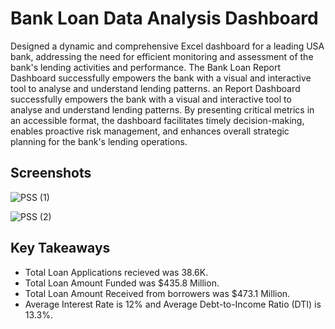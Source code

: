 
# Bank Loan Data Analysis Dashboard

Designed a dynamic and comprehensive Excel dashboard for a leading USA bank, addressing the need for efficient monitoring and assessment of the bank's lending activities and performance. The Bank Loan Report Dashboard successfully empowers the bank with a visual and interactive tool to analyse and understand lending patterns. an Report Dashboard successfully empowers the bank with a visual and interactive tool to analyse and understand lending patterns. By presenting critical metrics in an accessible format, the dashboard facilitates timely decision-making, enables proactive risk management, and enhances overall strategic planning for the bank's lending operations.


## Screenshots

![PSS (1)](https://github.com/jarsheenkaur/Bank-Loan-Data-Analysis-Dashboard/assets/152518497/a2529a58-b462-4002-ac43-6708c15001da)

![PSS (2)](https://github.com/jarsheenkaur/Bank-Loan-Data-Analysis-Dashboard/assets/152518497/b825bf9a-a583-48f8-8ae8-ba402aae669e)

## Key Takeaways

- Total Loan Applications recieved was 38.6K.
- Total Loan Amount Funded was $435.8 Million.
- Total Loan Amount Received from borrowers was $473.1 Million.
- Average Interest Rate is 12% and Average Debt-to-Income Ratio (DTI) is 13.3%.
